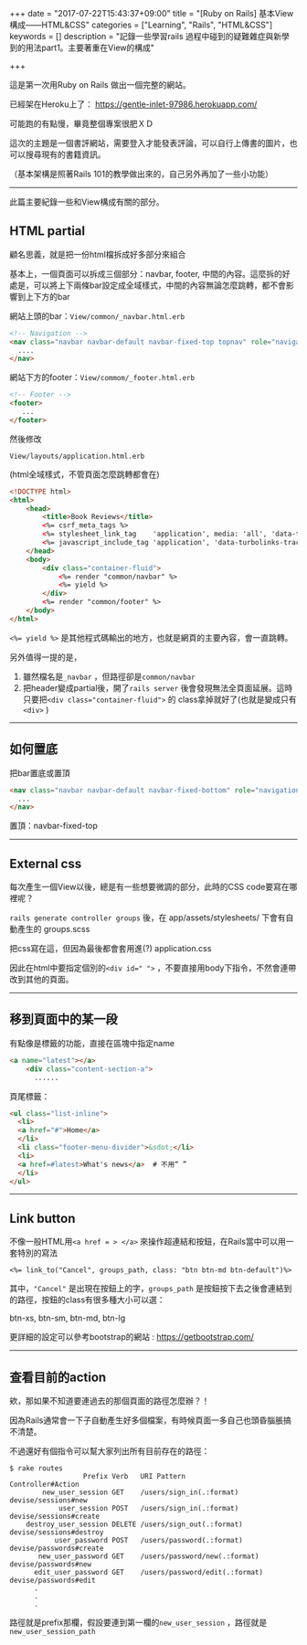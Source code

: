 +++
date = "2017-07-22T15:43:37+09:00"
title = "[Ruby on Rails] 基本View構成——HTML&CSS"
categories = ["Learning", "Rails", "HTML&CSS"]
keywords = []
description = "記錄一些學習rails 過程中碰到的疑難雜症與新學到的用法part1。主要著重在View的構成"

+++

這是第一次用Ruby on Rails 做出一個完整的網站。

已經架在Heroku上了：  https://gentle-inlet-97986.herokuapp.com/

可能跑的有點慢，畢竟整個專案很肥ＸＤ

這次的主題是一個書評網站，需要登入才能發表評論，可以自行上傳書的圖片，也可以搜尋現有的書籍資訊。

（基本架構是照著Rails 101的教學做出來的，自己另外再加了一些小功能）

---

此篇主要紀錄一些和View構成有關的部分。

## HTML partial

顧名思義，就是把一份html檔拆成好多部分來組合

基本上，一個頁面可以拆成三個部分：navbar, footer, 中間的內容。這麼拆的好處是，可以將上下兩條bar設定成全域樣式，中間的內容無論怎麼跳轉，都不會影響到上下方的bar

網站上頭的bar：`View/common/_navbar.html.erb`

```html
<!-- Navigation -->
<nav class="navbar navbar-default navbar-fixed-top topnav" role="navigation">
  ....
</nav>
```

網站下方的footer：`View/commom/_footer.html.erb`

```html
<!-- Footer -->
<footer>
   ...
</footer>
```

然後修改

`View/layouts/application.html.erb` 

(html全域樣式，不管頁面怎麼跳轉都會在)

```Html
<!DOCTYPE html>
<html>
    <head>
        <title>Book Reviews</title>
        <%= csrf_meta_tags %>
        <%= stylesheet_link_tag    'application', media: 'all', 'data-turbolinks-track': 'reload' %>
        <%= javascript_include_tag 'application', 'data-turbolinks-track': 'reload' %>
    </head>
    <body>
        <div class="container-fluid">
            <%= render "common/navbar" %>
            <%= yield %>
        </div>
        <%= render "common/footer" %>
    </body>
</html>
```

`<%= yield %>` 是其他程式碼輸出的地方，也就是網頁的主要內容，會一直跳轉。

另外值得一提的是，

1. 雖然檔名是`_navbar`  ，但路徑卻是`common/navbar` 
2. 把header變成partial後，開了`rails server` 後會發現無法全頁面延展。這時只要把`<div class="container-fluid">` 的 class拿掉就好了(也就是變成只有`<div>` )

---

## 如何置底

把bar置底或置頂

```html
<nav class="navbar navbar-default navbar-fixed-bottom" role="navigation">
  ...
</nav>
```

置頂：navbar-fixed-top

---

## External css

每次產生一個View以後，總是有一些想要微調的部分，此時的CSS code要寫在哪裡呢？

`rails generate controller groups` 後，在 app/assets/stylesheets/ 下會有自動產生的 groups.scss

把css寫在這，但因為最後都會套用進(?) application.css

因此在html中要指定個別的`<div id=" ">` ，不要直接用body下指令，不然會連帶改到其他的頁面。

---

## 移到頁面中的某一段

有點像是標籤的功能，直接在區塊中指定name

```html
<a name="latest"></a>
    <div class="content-section-a">
      ......
```

頁尾標籤：

```html
<ul class="list-inline">
  <li>
  <a href="#">Home</a>
  </li>
  <li class="footer-menu-divider">&sdot;</li>
  <li>
  <a href=#latest>What's news</a>  # 不用“ ”
  </li>
</ul>
```

---

## Link button

不像一般HTML用`<a href = > </a>` 來操作超連結和按鈕，在Rails當中可以用一套特別的寫法

`<%= link_to("Cancel", groups_path, class: "btn btn-md btn-default")%>` 

其中，`"Cancel"` 是出現在按鈕上的字，`groups_path` 是按鈕按下去之後會連結到的路徑，按鈕的class有很多種大小可以選：

btn-xs, btn-sm, btn-md, btn-lg

更詳細的設定可以參考bootstrap的網站 : https://getbootstrap.com/

---

## 查看目前的action

欸，那如果不知道要連過去的那個頁面的路徑怎麼辦？！

因為Rails通常會一下子自動產生好多個檔案，有時候頁面一多自己也頭昏腦脹搞不清楚。

不過還好有個指令可以幫大家列出所有目前存在的路徑：

```Shell
$ rake routes
                  Prefix Verb   URI Pattern                    Controller#Action
        new_user_session GET    /users/sign_in(.:format)       devise/sessions#new
            user_session POST   /users/sign_in(.:format)       devise/sessions#create
    destroy_user_session DELETE /users/sign_out(.:format)      devise/sessions#destroy
           user_password POST   /users/password(.:format)      devise/passwords#create
       new_user_password GET    /users/password/new(.:format)  devise/passwords#new
      edit_user_password GET    /users/password/edit(.:format) devise/passwords#edit
      .
      .
      .
```

路徑就是prefix那欄，假設要連到第一欄的`new_user_session` ，路徑就是`new_user_session_path` 

